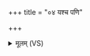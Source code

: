 +++
title = "०४ यश्च पणि"

+++
<details><summary>मूलम् (VS)</summary>

यश्च॑ प॒णि रघु॑जि॒ष्ठ्यो यश्च॑ दे॒वाँ अदा॑शुरिः। धीरा॑णां॒ शश्व॑ताम॒हं तद॑पा॒गिति॑ शुश्रुम ॥
</details>